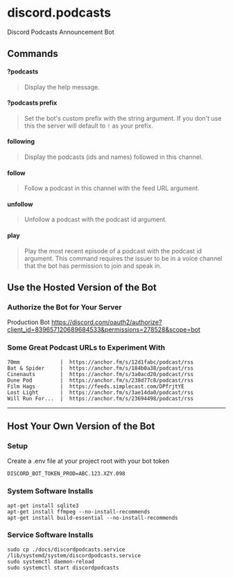 # discord.podcasts

Discord Podcasts Announcement Bot

## Commands

#### ?podcasts

> Display the help message.

#### ?podcasts prefix <value>

> Set the bot's custom prefix with the string <value> argument.
> If you don't use this the server will default to `!` as your prefix.

#### <prefix>following

> Display the podcasts (ids and names) followed in this channel.

#### <prefix>follow <url>

> Follow a podcast in this channel with the feed URL <url> argument.

#### <prefix>unfollow <id>

> Unfollow a podcast with the podcast id <id> argument.

#### <prefix>play <id>

> Play the most recent episode of a podcast with the podcast id <id> argument.
> This command requires the issuer to be in a voice channel that the bot has permission to join and speak in.

## Use the Hosted Version of the Bot

### Authorize the Bot for Your Server

Production Bot
https://discord.com/oauth2/authorize?client_id=839657120689684533&permissions=278528&scope=bot

### Some Great Podcast URLs to Experiment With

```
70mm             |  https://anchor.fm/s/12d1fabc/podcast/rss
Bat & Spider     |  https://anchor.fm/s/184b0a38/podcast/rss
Cinenauts        |  https://anchor.fm/s/3a0acd20/podcast/rss
Dune Pod         |  https://anchor.fm/s/238d77c8/podcast/rss
Film Hags        |  https://feeds.simplecast.com/DPfrjtYE
Lost Light       |  https://anchor.fm/s/3ae14da0/podcast/rss
Will Run For...  |  https://anchor.fm/s/23694498/podcast/rss
```

---

## Host Your Own Version of the Bot

### Setup

Create a .env file at your project root with your bot token

```
DISCORD_BOT_TOKEN_PROD=ABC.123.XZY.098
```

### System Software Installs

```shell
apt-get install sqlite3
apt-get install ffmpeg --no-install-recommends
apt-get install build-essential --no-install-recommends
```

### Service Software Installs

```shell
sudo cp ./docs/discordpodcasts.service /lib/systemd/system/discordpodcasts.service
sudo systemctl daemon-reload
sudo systemctl start discordpodcasts
```
